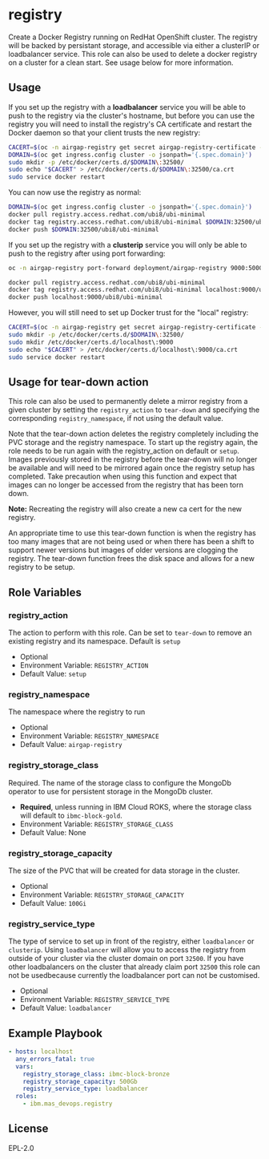 registry
=======

Create a Docker Registry running on RedHat OpenShift cluster.  The registry will be backed by persistant storage, and accessible via either a clusterIP or loadbalancer service. This role can also be used to delete a docker registry on a cluster for a clean start. See usage below for more information.


Usage
--------------
If you set up the registry with a **loadbalancer** service you will be able to push to the registry via the cluster's hostname, but before you can use the registry you will need to install the registry's CA certificate and restart the Docker daemon so that your client trusts the new registry:

```bash
CACERT=$(oc -n airgap-registry get secret airgap-registry-certificate -o jsonpath='{.data.ca\.crt}' | base64 -d)
DOMAIN=$(oc get ingress.config cluster -o jsonpath='{.spec.domain}')
sudo mkdir -p /etc/docker/certs.d/$DOMAIN\:32500/
sudo echo "$CACERT" > /etc/docker/certs.d/$DOMAIN\:32500/ca.crt
sudo service docker restart
```

You can now use the registry as normal:

```bash
DOMAIN=$(oc get ingress.config cluster -o jsonpath='{.spec.domain}')
docker pull registry.access.redhat.com/ubi8/ubi-minimal
docker tag registry.access.redhat.com/ubi8/ubi-minimal $DOMAIN:32500/ubi8/ubi-minimal
docker push $DOMAIN:32500/ubi8/ubi-minimal
```

If you set up the registry with a **clusterip** service you will only be able to push to the registry after using port forwarding:

```bash
oc -n airgap-registry port-forward deployment/airgap-registry 9000:5000

docker pull registry.access.redhat.com/ubi8/ubi-minimal
docker tag registry.access.redhat.com/ubi8/ubi-minimal localhost:9000/ubi8/ubi-minimal
docker push localhost:9000/ubi8/ubi-minimal
```

However, you will still need to set up Docker trust for the "local" registry:

```bash
CACERT=$(oc -n airgap-registry get secret airgap-registry-certificate -o jsonpath='{.data.ca\.crt}' | base64 -d)
sudo mkdir -p /etc/docker/certs.d/$DOMAIN\:32500/
sudo mkdir /etc/docker/certs.d/localhost\:9000
sudo echo "$CACERT" > /etc/docker/certs.d/localhost\:9000/ca.crt
sudo service docker restart
```

Usage for tear-down action
--------------------------
This role can also be used to permanently delete a mirror registry from a given cluster by setting the `registry_action` to `tear-down` and specifying the corresponding `registry_namespace`, if not using the default value.

Note that the tear-down action deletes the registry completely including the PVC storage and the registry namespace. To start up the registry again, the role needs to be run again with the registry_action on default or `setup`. Images previously stored in the registry before the tear-down will no longer be available and will need to be mirrored again once the registry setup has completed. Take precaution when using this function and expect that images can no longer be accessed from the registry that has been torn down. 

**Note:** Recreating the registry will also create a new ca cert for the new registry.

An appropriate time to use this tear-down function is when the registry has too many images that are not being used or when there has been a shift to support newer versions but images of older versions are clogging the registry. The tear-down function frees the disk space and allows for a new registry to be setup.


Role Variables
--------------

### registry_action
The action to perform with this role. Can be set to `tear-down` to remove an existing registry and its namespace. Default is `setup`

- Optional
- Environment Variable: `REGISTRY_ACTION`
- Default Value: `setup`

### registry_namespace
The namespace where the registry to run

- Optional
- Environment Variable: `REGISTRY_NAMESPACE`
- Default Value: `airgap-registry`

### registry_storage_class
Required.  The name of the storage class to configure the MongoDb operator to use for persistent storage in the MongoDb cluster.

- **Required**, unless running in IBM Cloud ROKS, where the storage class will default to `ibmc-block-gold`.
- Environment Variable: `REGISTRY_STORAGE_CLASS`
- Default Value: None

### registry_storage_capacity
The size of the PVC that will be created for data storage in the cluster.

- Optional
- Environment Variable: `REGISTRY_STORAGE_CAPACITY`
- Default Value: `100Gi`

### registry_service_type
The type of service to set up in front of the registry, either `loadbalancer` or `clusterip`.  Using `loadbalancer` will allow you to access the registry from outside of your cluster via the cluster domain on port `32500`.  If you have other loadbalancers on the cluster that already claim port `32500` this role can not be usedbecause currently the loadbalancer port can not be customised.

- Optional
- Environment Variable: `REGISTRY_SERVICE_TYPE`
- Default Value: `loadbalancer`


Example Playbook
----------------

```yaml
- hosts: localhost
  any_errors_fatal: true
  vars:
    registry_storage_class: ibmc-block-bronze
    registry_storage_capacity: 500Gb
    registry_service_type: loadbalancer
  roles:
    - ibm.mas_devops.registry
```

License
-------

EPL-2.0
